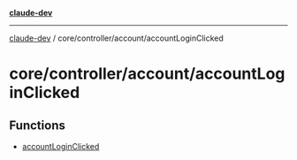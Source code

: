 [**claude-dev**](../../../../README.md)

***

[claude-dev](../../../../README.md) / core/controller/account/accountLoginClicked

# core/controller/account/accountLoginClicked

## Functions

- [accountLoginClicked](functions/accountLoginClicked.md)
